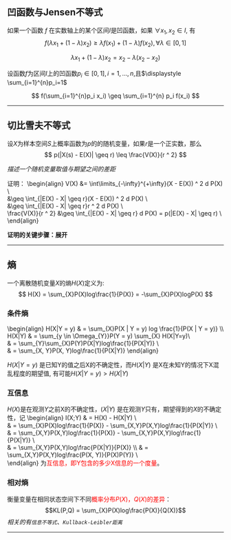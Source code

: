 ## 凹函数与Jensen不等式
如果一个函数 $f$ 在实数轴上的某个区间$I$是凹函数，如果 $\forall x_1,x_2 \in I$, 有
$$ f(\lambda x_1 + (1 - \lambda) x_2) \geq \lambda f(x_1) + (1 - \lambda) f(x_2), \forall \lambda \in [0, 1]  $$

$$ \lambda x_1 + (1 - \lambda) x_2 = x_2 - \lambda (x_2 - x_2)$$

设函数$f$为区间$I$上的凹函数$p_i\in{[0, 1]}, i = 1, {...}, n$,且$\displaystyle \sum_{i=1}^{n}p_i=1$

$$ f(\sum_{i=1}^{n}p_i x_i) \geq \sum_{i=1}^{n} p_i f(x_i) $$

---
## 切比雪夫不等式
设$X$为样本空间$S$上概率函数为$p$的的随机变量，如果$r$是一个正实数，那么
$$ p(|X(s) - E(X)| \geq r) \leq \frac{V(X)}{r ^ 2}  $$

*描述一个随机变量取值与期望之间的差距*

证明：
\begin{align}
	V(X) &= \int\limits_{-\infty}^{+\infty}(X - E(X)) ^ 2 d P(X) \\\
		 &\geq \int_{|E(X) - X| \geq r}(X - E(X)) ^ 2 d P(X) \\\
		 &\geq \int_{|E(X) - X| \geq r}r ^ 2 d P(X) \\\
	\frac{V(X)}{r ^ 2} &\geq \int_{|E(X) - X| \geq r} d P(X) = p(|E(X) - X| \geq r) \\\
\end{align}

**证明的关键步骤：展开**

---
##  熵
一个离散随机变量$X$的熵$H(X)$定义为:
$$ H(X) = \sum_{X}P(X)log\frac{1}{P(X)} = -\sum_{X}P(X)logP(X) $$

### 条件熵
\begin{align}
H(X|Y = y) & = \sum_{X}P(X | Y = y) log \frac{1}{P(X | Y = y)} \\\  
H(X|Y) & = \sum_{y \in \Omega_{Y}}P(Y = y) \sum_{X} H(X|Y=y)\\\
	   & = \sum_{Y}\sum_{X}P(Y)P(X|Y)log\frac{1}{P(X|Y)} \\\
	   & = \sum_{X, Y}P(X, Y)log\frac{1}{P(X|Y)}
\end{align}

$H(X|Y=y)$ 是已知Y的值之后X的不确定性，而$H(X|Y)$ 是X在未知Y的情况下X混乱程度的期望值, 有可能$H(X|Y=y) > H(X|Y)$

### 互信息
$H(X)$是在观测$Y$之前X的不确定性，$(X|Y)$ 是在观测$Y$只有，期望得到的$X$的不确定性，记
\begin{align}
I(X;Y) & = H(X) - H(X|Y) \\\
	   & = \sum_{X}P(X)log\frac{1}{P(X)} - \sum_{X,Y}P(X,Y)log\frac{1}{P(X|Y)} \\\
	   & = \sum_{X,Y}P(X,Y)log\frac{1}{P(X)} - \sum_{X,Y}P(X,Y)log\frac{1}{P(X|Y)} \\\
	   & = \sum_{X,Y}P(X,Y)log\frac{P(X|Y)}{P(X)} \\\ 
	   & = \sum_{X,Y}P(X,Y)log\frac{P(X, Y)}{P(X)P(Y)} \\\
\end{align}
为<span style='color: red'>互信息，即Y包含的多少X信息的一个度量</span>。

### 相对熵
衡量变量在相同状态空间下不同<span style='color: red'>概率分布$P(X)$，$Q(X)$的差异</span>：
$$KL(P,Q) = \sum_{X}P(X)log\frac{P(X)}{Q(X)}$$
*相关的有`信息不等式`、`Kullback-Leibler距离`*

---
